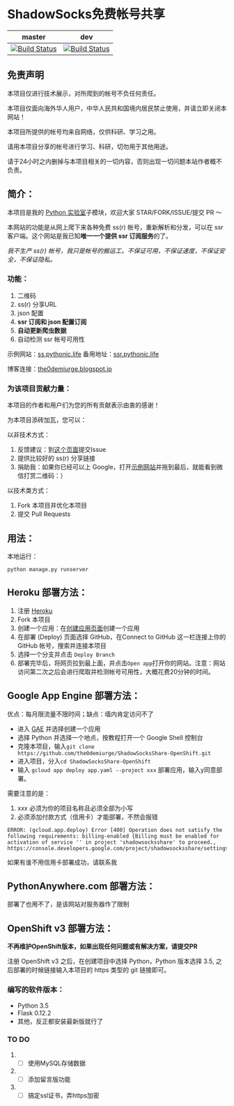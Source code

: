 # ShadowSocks免费帐号共享

| **master** | **dev** |
|--------|--------|
| [![Build Status](https://travis-ci.org/the0demiurge/ShadowSocksShare-OpenShift.svg?branch=master)](https://travis-ci.org/the0demiurge/ShadowSocksShare-OpenShift) | [![Build Status](https://travis-ci.org/the0demiurge/ShadowSocksShare-OpenShift.svg?branch=dev)](https://travis-ci.org/the0demiurge/ShadowSocksShare-OpenShift) |

## 免责声明

本项目仅进行技术展示，对所爬到的帐号不负任何责任。

本项目仅面向海外华人用户，中华人民共和国境内居民禁止使用，并请立即关闭本网站！

本项目所提供的帐号均来自网络，仅供科研、学习之用。

请用本项目分享的帐号进行学习、科研，切勿用于其他用途。

请于24小时之内删掉与本项目相关的一切内容，否则出现一切问题本站作者概不负责。

## 简介：

本项目是我的 [Python 实验室](https://github.com/the0demiurge/Python-Scripts)子模块，欢迎大家 STAR/FORK/ISSUE/提交 PR ～

本网站的功能是从网上爬下来各种免费 ss(r) 帐号，重新解析和分发，可以在 ssr 客户端。这个网站是我已知**唯一一个提供 ssr 订阅服务**的了。

*我不生产 ss(r) 帐号，我只是帐号的搬运工。不保证可用，不保证速度，不保证安全，不保证隐私。*


### 功能：

1. 二维码
2. ss(r) 分享URL
3. json 配置
4. **ssr 订阅和 json 配置订阅**
5. **自动更新爬虫数据**
6. 自动检测 ssr 帐号可用性


示例网站：[ss.pythonic.life](http://ss.pythonic.life)
备用地址：[ssr.pythonic.life](http://ssr.pythonic.life)

博客连接：[the0demiurge.blogspot.jp](https://the0demiurge.blogspot.jp/2017/07/shadowsocks.html)

### 为该项目贡献力量：
本项目的作者和用户们为您的所有贡献表示由衷的感谢！

为本项目添砖加瓦，您可以：

以非技术方式：

1. 反馈建议：到[这个页面](https://github.com/the0demiurge/ShadowSocksShare-OpenShift/issues)提交Issue
2. 提供比较好的 ss(r) 分享链接
3. 捐助我：如果你已经可以上 Google，打开[示例网站](http://ss.pythonic.life)并拖到最后，就能看到微信打赏二维码：）

以技术类方式：

1. Fork 本项目并优化本项目
2. 提交 Pull Requests

## 用法：
本地运行：

`python manage.py runserver`

## Heroku 部署方法：
1. 注册 [Heroku](https://heroku.com)
2. Fork 本项目
3. 创建一个应用：在[创建应用页面](https://dashboard.heroku.com/new-app)创建一个应用
4. 在部署 (Deploy) 页面选择 GitHub，在Connect to GitHub 这一栏连接上你的 GitHub 帐号，搜索并连接本项目
7. 选择一个分支并点击 `Deploy Branch`
8. 部署完毕后，将网页拉到最上面，并点击`Open app`打开你的网站。注意：网站访问第二次之后会进行爬取并检测帐号可用性，大概花费20分钟的时间。

## Google App Engine 部署方法：
优点：每月限流量不限时间；缺点：墙内肯定访问不了

- 进入 [GAE](https://console.cloud.google.com/appengine) 并选择创建一个应用
- 选择 Python 并选择一个地点，按教程打开一个 Google Shell 控制台
- 克隆本项目，输入`git clone https://github.com/the0demiurge/ShadowSocksShare-OpenShift.git`
- 进入项目，分入`cd ShadowSocksShare-OpenShift`
- 输入 `gcloud app deploy app.yaml --project xxx` 部署应用，输入y同意部署。

需要注意的是：

1. xxx 必须为你的项目名称且必须全部为小写
2. 必须添加付款方式（信用卡）才能部署，不然会报错

```
ERROR: (gcloud.app.deploy) Error [400] Operation does not satisfy the following requirements: billing-enabled {Billing must be enabled for activation of service '' in project 'shadowsocksshare' to proceed., https://console.developers.google.com/project/shadowsocksshare/settings}
```

如果有谁不用信用卡部署成功，请联系我

## PythonAnywhere.com 部署方法：

部署了也用不了，是该网站对服务器作了限制

## OpenShift v3 部署方法：

**不再维护OpenShift版本，如果出现任何问题或有解决方案，请提交PR**

注册 OpenShift v3 之后，在创建项目中选择 Python，Python 版本选择 3.5, 之后部署的时候链接输入本项目的 https 类型的 git 链接即可。

### 编写的软件版本：

* Python 3.5
* Flask 0.12.2
* 其他，反正都安装最新版就行了

### TO DO

1. - [ ] 使用MySQL存储数据
2. - [ ] 添加留言版功能
3. - [ ] 搞定ssl证书，弄https加密
